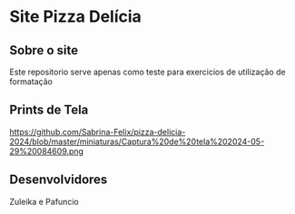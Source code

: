 # Site Pizza Delícia

## Sobre o site
Este repositorio serve apenas como teste para exercicios de utilização de formatação

## Prints de Tela
https://github.com/Sabrina-Felix/pizza-delicia-2024/blob/master/miniaturas/Captura%20de%20tela%202024-05-29%20084609.png

## Desenvolvidores
Zuleika e Pafuncio
